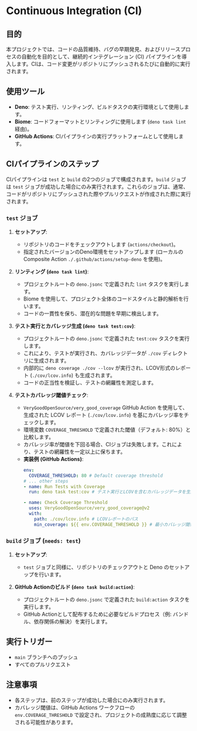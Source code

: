 # Continuous Integration (CI)

## 目的

本プロジェクトでは、コードの品質維持、バグの早期発見、およびリリースプロセスの自動化を目的として、継続的インテグレーション (CI) パイプラインを導入します。CIは、コード変更がリポジトリにプッシュされるたびに自動的に実行されます。

## 使用ツール

-   **Deno**: テスト実行、リンティング、ビルドタスクの実行環境として使用します。
-   **Biome**: コードフォーマットとリンティングに使用します (`deno task lint` 経由)。
-   **GitHub Actions**: CIパイプラインの実行プラットフォームとして使用します。

## CIパイプラインのステップ

CIパイプラインは `test` と `build` の2つのジョブで構成されます。`build` ジョブは `test` ジョブが成功した場合にのみ実行されます。これらのジョブは、通常、コードがリポジトリにプッシュされた際やプルリクエストが作成された際に実行されます。

### `test` ジョブ

1.  **セットアップ**:
    -   リポジトリのコードをチェックアウトします (`actions/checkout`)。
    -   指定されたバージョンのDeno環境をセットアップします (ローカルの Composite Action `./.github/actions/setup-deno` を使用)。

2.  **リンティング (`deno task lint`)**:
    -   プロジェクトルートの `deno.jsonc` で定義された `lint` タスクを実行します。
    -   Biome を使用して、プロジェクト全体のコードスタイルと静的解析を行います。
    -   コードの一貫性を保ち、潜在的な問題を早期に検出します。

3.  **テスト実行とカバレッジ生成 (`deno task test:cov`)**:
    -   プロジェクトルートの `deno.jsonc` で定義された `test:cov` タスクを実行します。
    -   これにより、テストが実行され、カバレッジデータが `./cov` ディレクトリに生成されます。
    -   内部的に `deno coverage ./cov --lcov` が実行され、LCOV形式のレポート (`./cov/lcov.info`) も生成されます。
    -   コードの正当性を検証し、テストの網羅性を測定します。

4.  **テストカバレッジ閾値チェック**:
    -   `VeryGoodOpenSource/very_good_coverage` GitHub Action を使用して、生成された LCOV レポート (`./cov/lcov.info`) を基にカバレッジ率をチェックします。
    -   環境変数 `COVERAGE_THRESHOLD` で定義された閾値（デフォルト: 80%）と比較します。
    -   カバレッジ率が閾値を下回る場合、CIジョブは失敗します。これにより、テストの網羅性を一定以上に保ちます。
    -   **実装例 (GitHub Actions)**:
        ```yaml
        env:
          COVERAGE_THRESHOLD: 80 # Default coverage threshold
        # ... other steps
        - name: Run Tests with Coverage
          run: deno task test:cov # テスト実行とLCOVを含むカバレッジデータを生成

        - name: Check Coverage Threshold
          uses: VeryGoodOpenSource/very_good_coverage@v2
          with:
            path: ./cov/lcov.info # LCOVレポートのパス
            min_coverage: ${{ env.COVERAGE_THRESHOLD }} # 最小カバレッジ閾値
        ```

### `build` ジョブ (`needs: test`)

1.  **セットアップ**:
    -   `test` ジョブと同様に、リポジトリのチェックアウトと Deno のセットアップを行います。

2.  **GitHub Actionのビルド (`deno task build:action`)**:
    -   プロジェクトルートの `deno.jsonc` で定義された `build:action` タスクを実行します。
    -   GitHub Actionとして配布するために必要なビルドプロセス（例: バンドル、依存関係の解決）を実行します。

## 実行トリガー

-   `main` ブランチへのプッシュ
-   すべてのプルリクエスト

## 注意事項

-   各ステップは、前のステップが成功した場合にのみ実行されます。
-   カバレッジ閾値は、GitHub Actions ワークフローの `env.COVERAGE_THRESHOLD` で設定され、プロジェクトの成熟度に応じて調整される可能性があります。